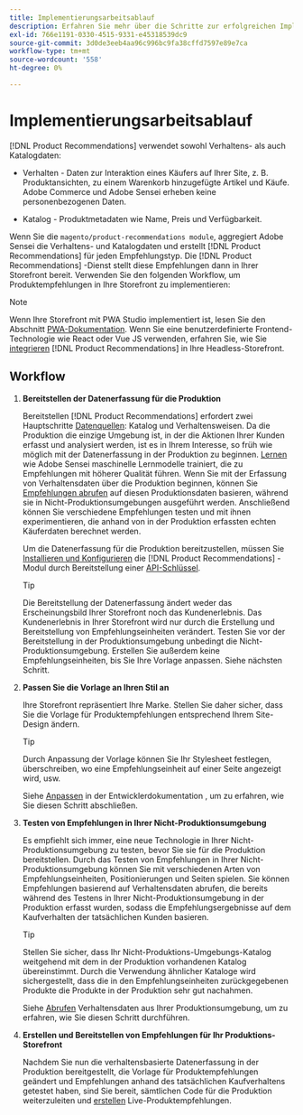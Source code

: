 ```yaml
---
title: Implementierungsarbeitsablauf
description: Erfahren Sie mehr über die Schritte zur erfolgreichen Implementierung [!DNL Product Recommendations] auf Ihrer Schaufensterfront.
exl-id: 766e1191-0330-4515-9331-e45318539dc9
source-git-commit: 3d0de3eeb4aa96c996bc9fa38cffd7597e89e7ca
workflow-type: tm+mt
source-wordcount: '558'
ht-degree: 0%

---
```


# Implementierungsarbeitsablauf

[!DNL Product Recommendations] verwendet sowohl Verhaltens- als auch Katalogdaten:

- Verhalten - Daten zur Interaktion eines Käufers auf Ihrer Site, z. B. Produktansichten, zu einem Warenkorb hinzugefügte Artikel und Käufe. Adobe Commerce und Adobe Sensei erheben keine personenbezogenen Daten.

- Katalog - Produktmetadaten wie Name, Preis und Verfügbarkeit.

Wenn Sie die `magento/product-recommendations module`, aggregiert Adobe Sensei die Verhaltens- und Katalogdaten und erstellt [!DNL Product Recommendations] für jeden Empfehlungstyp. Die [!DNL Product Recommendations] -Dienst stellt diese Empfehlungen dann in Ihrer Storefront bereit. Verwenden Sie den folgenden Workflow, um Produktempfehlungen in Ihre Storefront zu implementieren:

>[!NOTE]
>
> Wenn Ihre Storefront mit PWA Studio implementiert ist, lesen Sie den Abschnitt [PWA-Dokumentation](https://developer.adobe.com/commerce/pwa-studio/integrations/product-recommendations/). Wenn Sie eine benutzerdefinierte Frontend-Technologie wie React oder Vue JS verwenden, erfahren Sie, wie Sie [integrieren](headless.md) [!DNL Product Recommendations] in Ihre Headless-Storefront.

## Workflow

1. **Bereitstellen der Datenerfassung für die Produktion**

   Bereitstellen [!DNL Product Recommendations] erfordert zwei Hauptschritte [Datenquellen](type.md): Katalog und Verhaltensweisen. Da die Produktion die einzige Umgebung ist, in der die Aktionen Ihrer Kunden erfasst und analysiert werden, ist es in Ihrem Interesse, so früh wie möglich mit der Datenerfassung in der Produktion zu beginnen. [Lernen](behavioral-data.md) wie Adobe Sensei maschinelle Lernmodelle trainiert, die zu Empfehlungen mit höherer Qualität führen. Wenn Sie mit der Erfassung von Verhaltensdaten über die Produktion beginnen, können Sie [Empfehlungen abrufen](verify.md) auf diesen Produktionsdaten basieren, während sie in Nicht-Produktionsumgebungen ausgeführt werden. Anschließend können Sie verschiedene Empfehlungen testen und mit ihnen experimentieren, die anhand von in der Produktion erfassten echten Käuferdaten berechnet werden.

   Um die Datenerfassung für die Produktion bereitzustellen, müssen Sie [Installieren und Konfigurieren](install-configure.md) die [!DNL Product Recommendations] -Modul durch Bereitstellung einer [API-Schlüssel](https://experienceleague.adobe.com/docs/commerce-merchant-services/user-guides/integration-services/saas.html).

   >[!TIP]
   >
   > Die Bereitstellung der Datenerfassung ändert weder das Erscheinungsbild Ihrer Storefront noch das Kundenerlebnis. Das Kundenerlebnis in Ihrer Storefront wird nur durch die Erstellung und Bereitstellung von Empfehlungseinheiten verändert. Testen Sie vor der Bereitstellung in der Produktionsumgebung unbedingt die Nicht-Produktionsumgebung. Erstellen Sie außerdem keine Empfehlungseinheiten, bis Sie Ihre Vorlage anpassen. Siehe nächsten Schritt.

1. **Passen Sie die Vorlage an Ihren Stil an**

   Ihre Storefront repräsentiert Ihre Marke. Stellen Sie daher sicher, dass Sie die Vorlage für Produktempfehlungen entsprechend Ihrem Site-Design ändern.

   >[!TIP]
   >
   > Durch Anpassung der Vorlage können Sie Ihr Stylesheet festlegen, überschreiben, wo eine Empfehlungseinheit auf einer Seite angezeigt wird, usw.

   Siehe [Anpassen](https://experienceleague.adobe.com/docs/commerce-merchant-services/product-recommendations/developer/customize.html) in der Entwicklerdokumentation , um zu erfahren, wie Sie diesen Schritt abschließen.

1. **Testen von Empfehlungen in Ihrer Nicht-Produktionsumgebung**

   Es empfiehlt sich immer, eine neue Technologie in Ihrer Nicht-Produktionsumgebung zu testen, bevor Sie sie für die Produktion bereitstellen. Durch das Testen von Empfehlungen in Ihrer Nicht-Produktionsumgebung können Sie mit verschiedenen Arten von Empfehlungseinheiten, Positionierungen und Seiten spielen. Sie können Empfehlungen basierend auf Verhaltensdaten abrufen, die bereits während des Testens in Ihrer Nicht-Produktionsumgebung in der Produktion erfasst wurden, sodass die Empfehlungsergebnisse auf dem Kaufverhalten der tatsächlichen Kunden basieren.

   >[!TIP]
   >
   > Stellen Sie sicher, dass Ihr Nicht-Produktions-Umgebungs-Katalog weitgehend mit dem in der Produktion vorhandenen Katalog übereinstimmt. Durch die Verwendung ähnlicher Kataloge wird sichergestellt, dass die in den Empfehlungseinheiten zurückgegebenen Produkte die Produkte in der Produktion sehr gut nachahmen.

   Siehe [Abrufen](staging-environment.md) Verhaltensdaten aus Ihrer Produktionsumgebung, um zu erfahren, wie Sie diesen Schritt durchführen.

1. **Erstellen und Bereitstellen von Empfehlungen für Ihr Produktions-Storefront**

   Nachdem Sie nun die verhaltensbasierte Datenerfassung in der Produktion bereitgestellt, die Vorlage für Produktempfehlungen geändert und Empfehlungen anhand des tatsächlichen Kaufverhaltens getestet haben, sind Sie bereit, sämtlichen Code für die Produktion weiterzuleiten und [erstellen](create.md) Live-Produktempfehlungen.
